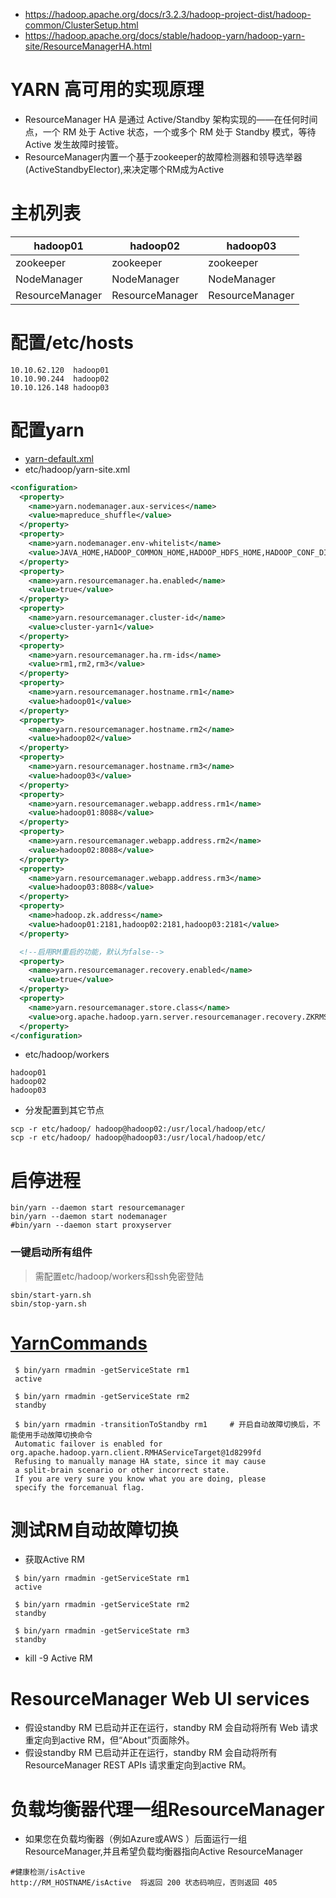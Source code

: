 * https://hadoop.apache.org/docs/r3.2.3/hadoop-project-dist/hadoop-common/ClusterSetup.html
* https://hadoop.apache.org/docs/stable/hadoop-yarn/hadoop-yarn-site/ResourceManagerHA.html


# YARN 高可用的实现原理
* ResourceManager HA 是通过 Active/Standby 架构实现的——在任何时间点，一个 RM 处于 Active 状态，一个或多个 RM 处于 Standby 模式，等待 Active 发生故障时接管。
* ResourceManager内置一个基于zookeeper的故障检测器和领导选举器(ActiveStandbyElector),来决定哪个RM成为Active

# 主机列表
hadoop01 | hadoop02 | hadoop03 
---|---|---
zookeeper | zookeeper | zookeeper
NodeManager | NodeManager | NodeManager
ResourceManager | ResourceManager | ResourceManager

# 配置/etc/hosts
```
10.10.62.120  hadoop01
10.10.90.244  hadoop02
10.10.126.148 hadoop03
```

# 配置yarn
* [yarn-default.xml](https://hadoop.apache.org/docs/stable/hadoop-yarn/hadoop-yarn-common/yarn-default.xml)
* etc/hadoop/yarn-site.xml
```xml
<configuration>
  <property>
    <name>yarn.nodemanager.aux-services</name>
    <value>mapreduce_shuffle</value>
  </property>
  <property>
    <name>yarn.nodemanager.env-whitelist</name>
    <value>JAVA_HOME,HADOOP_COMMON_HOME,HADOOP_HDFS_HOME,HADOOP_CONF_DIR,CLASSPATH_PREPEND_DISTCACHE,HADOOP_YARN_HOME,HADOOP_HOME,PATH,LANG,TZ,HADOOP_MAPRED_HOME</value>
  </property>
  <property>
    <name>yarn.resourcemanager.ha.enabled</name>
    <value>true</value>
  </property>
  <property>
    <name>yarn.resourcemanager.cluster-id</name>
    <value>cluster-yarn1</value>
  </property>
  <property>
    <name>yarn.resourcemanager.ha.rm-ids</name>
    <value>rm1,rm2,rm3</value>
  </property>
  <property>
    <name>yarn.resourcemanager.hostname.rm1</name>
    <value>hadoop01</value>
  </property>
  <property>
    <name>yarn.resourcemanager.hostname.rm2</name>
    <value>hadoop02</value>
  </property>
  <property>
    <name>yarn.resourcemanager.hostname.rm3</name>
    <value>hadoop03</value>
  </property>
  <property>
    <name>yarn.resourcemanager.webapp.address.rm1</name>
    <value>hadoop01:8088</value>
  </property>
  <property>
    <name>yarn.resourcemanager.webapp.address.rm2</name>
    <value>hadoop02:8088</value>
  </property>
  <property>
    <name>yarn.resourcemanager.webapp.address.rm3</name>
    <value>hadoop03:8088</value>
  </property>
  <property>
    <name>hadoop.zk.address</name>
    <value>hadoop01:2181,hadoop02:2181,hadoop03:2181</value>
  </property>

  <!--启用RM重启的功能，默认为false-->
  <property>
    <name>yarn.resourcemanager.recovery.enabled</name>
    <value>true</value>
  </property>
  <property>
    <name>yarn.resourcemanager.store.class</name>
    <value>org.apache.hadoop.yarn.server.resourcemanager.recovery.ZKRMStateStore</value>
  </property>
</configuration>
```

* etc/hadoop/workers
```
hadoop01
hadoop02
hadoop03
```

* 分发配置到其它节点
```
scp -r etc/hadoop/ hadoop@hadoop02:/usr/local/hadoop/etc/
scp -r etc/hadoop/ hadoop@hadoop03:/usr/local/hadoop/etc/
```

# 启停进程
```
bin/yarn --daemon start resourcemanager
bin/yarn --daemon start nodemanager
#bin/yarn --daemon start proxyserver
```

### 一键启动所有组件
>需配置etc/hadoop/workers和ssh免密登陆
```
sbin/start-yarn.sh
sbin/stop-yarn.sh
```


# [YarnCommands](https://hadoop.apache.org/docs/stable/hadoop-yarn/hadoop-yarn-site/YarnCommands.html)
```
 $ bin/yarn rmadmin -getServiceState rm1
 active
 
 $ bin/yarn rmadmin -getServiceState rm2
 standby

 $ bin/yarn rmadmin -transitionToStandby rm1     # 开启自动故障切换后，不能使用手动故障切换命令
 Automatic failover is enabled for org.apache.hadoop.yarn.client.RMHAServiceTarget@1d8299fd
 Refusing to manually manage HA state, since it may cause
 a split-brain scenario or other incorrect state.
 If you are very sure you know what you are doing, please
 specify the forcemanual flag.
```

# 测试RM自动故障切换
* 获取Active RM 
```
 $ bin/yarn rmadmin -getServiceState rm1
 active
 
 $ bin/yarn rmadmin -getServiceState rm2
 standby

 $ bin/yarn rmadmin -getServiceState rm3
 standby
```
* kill -9 Active RM

# ResourceManager Web UI services
* 假设standby RM 已启动并正在运行，standby RM 会自动将所有 Web 请求重定向到active RM，但“About”页面除外。
* 假设standby RM 已启动并正在运行，standby RM 会自动将所有 ResourceManager REST APIs  请求重定向到active RM。

# 负载均衡器代理一组ResourceManager
* 如果您在负载均衡器（例如Azure或AWS ）后面运行一组 ResourceManager,并且希望负载均衡器指向Active ResourceManager
```
#健康检测/isActive
http://RM_HOSTNAME/isActive  将返回 200 状态码响应，否则返回 405